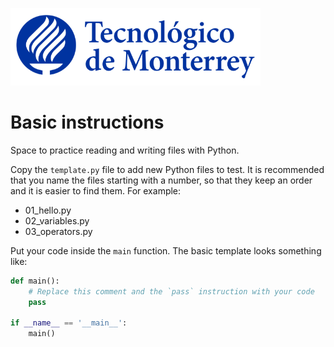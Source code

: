 ![Tec de Monterrey](../../images/logotecmty.png)

# Basic instructions

Space to practice reading and writing files with Python.

Copy the `template.py` file to add new Python files to test.
It is recommended that you name the files starting with a number, so that they
keep an order and it is easier to find them. For example:
- 01_hello.py
- 02_variables.py
- 03_operators.py

Put your code inside the `main` function.
The basic template looks something like:
```python
def main():
    # Replace this comment and the `pass` instruction with your code
    pass

if __name__ == '__main__':
    main()
```
